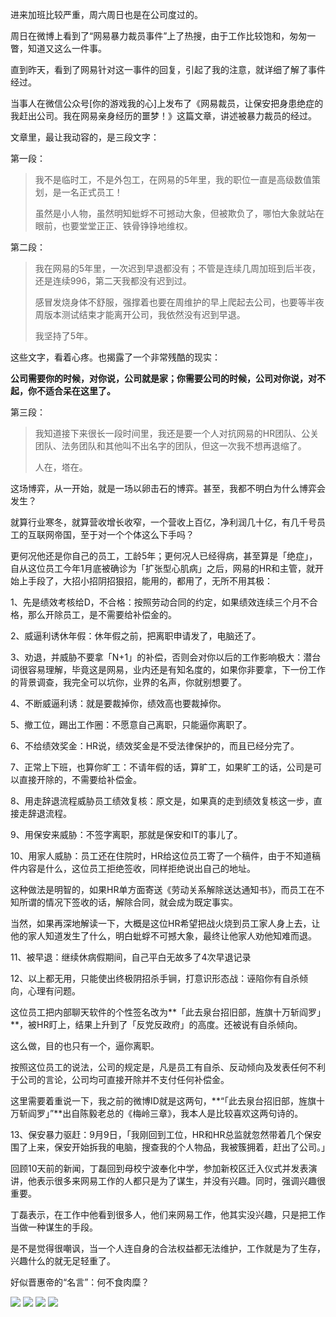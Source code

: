 进来加班比较严重，周六周日也是在公司度过的。

周日在微博上看到了“网易暴力裁员事件”上了热搜，由于工作比较饱和，匆匆一瞥，知道又这么一件事。

直到昨天，看到了网易针对这一事件的回复，引起了我的注意，就详细了解了事件经过。

当事人在微信公众号[你的游戏我的心]上发布了《网易裁员，让保安把身患绝症的我赶出公司。我在网易亲身经历的噩梦！》这篇文章，讲述被暴力裁员的经过。

文章里，最让我动容的，是三段文字：

第一段：

>我不是临时工，不是外包工，在网易的5年里，我的职位一直是高级数值策划，是一名正式员工！
>
>虽然是小人物，虽然明知蚍蜉不可撼动大象，但被欺负了，哪怕大象就站在眼前，也要堂堂正正、铁骨铮铮地维权。

第二段：

>我在网易的5年里，一次迟到早退都没有；不管是连续几周加班到后半夜，还是连续996，第二天我都没有迟到过。
>
>感冒发烧身体不舒服，强撑着也要在周维护的早上爬起去公司，也要等半夜周版本测试结束才能离开公司，我依然没有迟到早退。
>
>我坚持了5年。

这些文字，看着心疼。也揭露了一个非常残酷的现实：

**公司需要你的时候，对你说，公司就是家；你需要公司的时候，公司对你说，对不起，你不适合呆在这里了。**

第三段：

>我知道接下来很长一段时间里，我还是要一个人对抗网易的HR团队、公关团队、法务团队和其他叫不出名字的团队，但这一次我不想再退缩了。
>
>人在，塔在。

这场博弈，从一开始，就是一场以卵击石的博弈。甚至，我都不明白为什么博弈会发生？

就算行业寒冬，就算营收增长收窄，一个营收上百亿，净利润几十亿，有几千号员工的互联网帝国，至于对一个个体这么下手吗？

更何况他还是你自己的员工，工龄5年；更何况人已经得病，甚至算是「绝症」，自从这位员工今年1月底被确诊为「扩张型心肌病」之后，网易的HR和主管，就开始上手段了，大招小招阴招狠招，能用的，都用了，无所不用其极：

1、先是绩效考核给D，不合格：按照劳动合同的约定，如果绩效连续三个月不合格，那么开除员工，是不需要给补偿金的。

2、威逼利诱休年假：休年假之前，把离职申请发了，电脑还了。

3、劝退，并威胁不要拿「N+1」的补偿，否则会对你以后的工作影响极大：潜台词很容易理解，毕竟这是网易，业内还是有知名度的，如果你非要拿，下一份工作的背景调查，我完全可以坑你，业界的名声，你就别想要了。

4、不断威逼利诱：就是要裁掉你，绩效高也要裁掉你。

5、撤工位，踢出工作圈：不愿意自己离职，只能逼你离职了。

6、不给绩效奖金：HR说，绩效奖金是不受法律保护的，而且已经分完了。

7、正常上下班，也算你旷工：不请年假的话，算旷工，如果旷工的话，公司是可以直接开除的，不需要给补偿金。

8、用走辞退流程威胁员工绩效复核：原文是，如果真的走到绩效复核这一步，直接走辞退流程。

9、用保安来威胁：不签字离职，那就是保安和IT的事儿了。

10、用家人威胁：员工还在住院时，HR给这位员工寄了一个稿件，由于不知道稿件内容是什么，这位员工拒绝签收，同样拒绝说出自己的地址。

这种做法是明智的，如果HR单方面寄送《劳动关系解除送达通知书》，而员工在不知所谓的情况下签收的话，解除合同，就会成为既定事实。

当然，如果再深地解读一下，大概是这位HR希望把战火烧到员工家人身上去，让他的家人知道发生了什么，明白蚍蜉不可撼大象，最终让他家人劝他知难而退。

11、被早退：继续休病假期间，自己平白无故多了4次早退记录

12、以上都无用，只能使出终极阴招杀手锏，打意识形态战：诬陷你有自杀倾向，心理有问题。

这位员工把内部聊天软件的个性签名改为**「此去泉台招旧部，旌旗十万斩阎罗」**，被HR盯上，结果上升到了「反党反政府」的高度。还被说有自杀倾向。

这么做，目的也只有一个，逼你离职。

按照这位员工的说法，公司的规定是，凡是员工有自杀、反动倾向及发表任何不利于公司的言论，公司均可直接开除并不支付任何补偿金。

这里需要着重说一下，我之前的微博ID就是这两句，**“「此去泉台招旧部，旌旗十万斩阎罗」”**出自陈毅老总的《梅岭三章》，我本人是比较喜欢这两句诗的。

13、保安暴力驱赶：9月9日，「我刚回到工位，HR和HR总监就忽然带着几个保安围了上来，保安开始拆我的电脑，搜查我的个人物品，我被簇拥着，赶出了公司。」

回顾10天前的新闻，丁磊回到母校宁波奉化中学，参加新校区迁入仪式并发表演讲，他表示很多来网易工作的人都只是为了谋生，并没有兴趣。同时，强调兴趣很重要。

丁磊表示，在工作中他看到很多人，他们来网易工作，他其实没兴趣，只是把工作当做一种谋生的手段。

是不是觉得很嘲讽，当一个人连自身的合法权益都无法维护，工作就是为了生存，兴趣什么的就无足轻重了。

好似晋惠帝的“名言”：何不食肉糜？

![](https://upload-images.jianshu.io/upload_images/6943526-a2e4bb6b8de75606.png?imageMogr2/auto-orient/strip%7CimageView2/2/w/1240)
![](https://upload-images.jianshu.io/upload_images/6943526-4a74e1432f1abcf1.png?imageMogr2/auto-orient/strip%7CimageView2/2/w/1240)
![](https://upload-images.jianshu.io/upload_images/6943526-57f6de74f279d5a3.png?imageMogr2/auto-orient/strip%7CimageView2/2/w/1240)
![](https://upload-images.jianshu.io/upload_images/6943526-9206831bd56bd25d.png?imageMogr2/auto-orient/strip%7CimageView2/2/w/1240)











